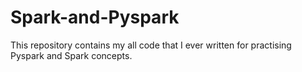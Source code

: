# Spark-and-Pyspark
This repository contains my all code that I ever written for practising Pyspark and Spark concepts.
